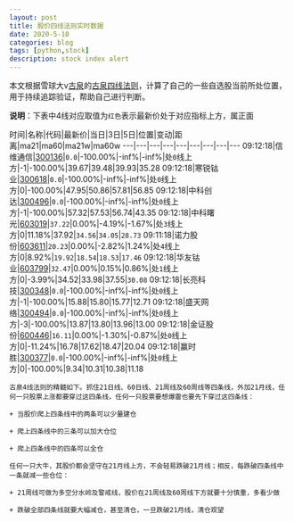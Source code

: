 ```yaml
---
layout: post
title: 股价四线法则实时数据
date: 2020-5-10
categories: blog
tags: [python,stock]
description: stock index alert
---
```



本文根据雪球大v[古泉](https://xueqiu.com/u/7148646888)的[古泉四线法则](https://xueqiu.com/7148646888/130498192)，计算了自己的一些自选股当前所处位置，用于持续追踪验证，帮助自己进行判断。

**说明**：下表中4线对应取值为`红色`表示最新价处于对应指标上方，属正面

时间|名称|代码|最新价|当日|3日|5日|位置|变动|距离|ma21|ma60|ma21w|ma60w
---|---|---|---|---|---|---|---|---
09:12:18|信维通信|[300136](https://xueqiu.com/S/SZ300136)|`0.0`|-100.00%|-inf%|-inf%|处`0`线上方|-1|-100.00%|39.67|39.48|39.93|35.28
09:12:18|寒锐钴业|[300618](https://xueqiu.com/S/SZ300618)|`0.0`|-100.00%|-inf%|-inf%|处`0`线上方|0|-100.00%|47.95|50.86|57.81|56.85
09:12:18|中科创达|[300496](https://xueqiu.com/S/SZ300496)|`0.0`|-100.00%|-inf%|-inf%|处`0`线上方|-1|-100.00%|57.32|57.53|56.74|43.35
09:12:18|中科曙光|[603019](https://xueqiu.com/S/SH603019)|`37.22`|0.00%|-4.19%|-1.67%|处`3`线上方|0|11.18%|37.92|`34.56`|`34.05`|`28.73`
09:11:18|诺力股份|[603611](https://xueqiu.com/S/SH603611)|`20.23`|0.00%|-2.82%|1.24%|处`4`线上方|0|8.92%|`19.92`|`18.54`|`18.53`|`17.46`
09:12:18|华友钴业|[603799](https://xueqiu.com/S/SH603799)|`32.47`|0.00%|0.15%|0.86%|处`1`线上方|0|-3.99%|34.52|33.98|37.55|`30.08`
09:12:18|长亮科技|[300348](https://xueqiu.com/S/SZ300348)|`0.0`|-100.00%|-inf%|-inf%|处`0`线上方|-1|-100.00%|15.88|15.80|15.77|12.71
09:12:18|盛天网络|[300494](https://xueqiu.com/S/SZ300494)|`0.0`|-100.00%|-inf%|-inf%|处`0`线上方|-3|-100.00%|13.87|13.80|13.96|13.00
09:12:18|金证股份|[600446](https://xueqiu.com/S/SH600446)|`16.11`|0.00%|-1.30%|-0.87%|处`0`线上方|0|-11.24%|16.78|17.62|18.47|20.04
09:12:18|赢时胜|[300377](https://xueqiu.com/S/SZ300377)|`0.0`|-100.00%|-inf%|-inf%|处`0`线上方|0|-100.00%|9.34|10.31|10.38|11.18

```
古泉4线法则的精髓如下。抓住21日线、60日线、21周线及60周线等四条线，外加21月线，任何一只股票上涨都要穿过这四条线，任何一只股票要想爆雷也要先下穿过这四条线：

+ 当股价爬上四条线中的两条可以少量建仓

+ 爬上四条线中的三条可以加大仓位

+ 爬上四条线中的四条可以全仓

任何一只大牛，其股价都会坚守在21月线上方，不会轻易跌破21月线；相反，每跌破四条线中一条就减一些仓位：

+ 21周线可做为多空分水岭及警戒线，股价在21周线及60周线下方就要十分慎重，多看少做

+ 跌破全部四条线就要大幅减仓，甚至清仓，一旦跌破21月线，清仓观望
```